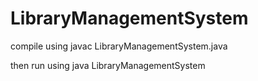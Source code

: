 # LibraryManagementSystem

compile using javac LibraryManagementSystem.java

  then run using java LibraryManagementSystem
